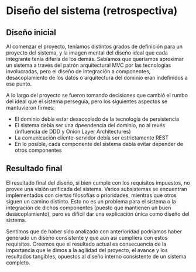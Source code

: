 # Diseño del sistema (retrospectiva)

## Diseño inicial

Al comenzar el proyecto, teníamos distintos grados de definición para un proyecto del sistema, y la imagen mental del diseño ideal que cada integrante tenía difería de los demás. Sabíamos que queríamos aproximar un sistema a través del patrón arquitectural MVC por las tecnologías involucradas, pero el diseño de integración a componentes, desacoplamiento de los datos o arquitectura del dominio eran indefinidos a ese punto.

A lo largo del proyecto se fueron tomando decisiones que cambió el rumbo del ideal que el sistema perseguía, pero los siguientes aspectos se mantuvieron firmes:

- El dominio debía estar desacoplado de la tecnología de persistencia
- El sistema debía ser una dpeendencia del dominio, no al revés (influencia de DDD y Onion Layer Architectures)
- La comunicación cliente-servidor debía ser estrictamente REST
- En lo posible, cada componente del sistema debía evitar depender de otros componentes

## Resultado final

El resultado final del diseño, si bien cumple con los requisitos impuestos, no provee una visión unificada del sistema. Varios subsistemas se encuentran implementados con ciertas filosofías o prioridades, mientras que otros siguen un camino distinto. Esto no es un problema para el sistema o la integración de dichos componentes (puesto que mantienen un buen desacoplamiento), pero es difícil dar una explicación única como diseño del sistema.

Sentimos que de haber sido analizado con anterioridad podríamos haber generado un diseño consistente y que aún así cumpliera con estos requisitos. Creemos que el resultado actual es consecuencia de la importancia que le dimos a la agilidad del proyecto, el avance y los resultados tangibles, opuestos al diseño interno consistente de un sistema completo.